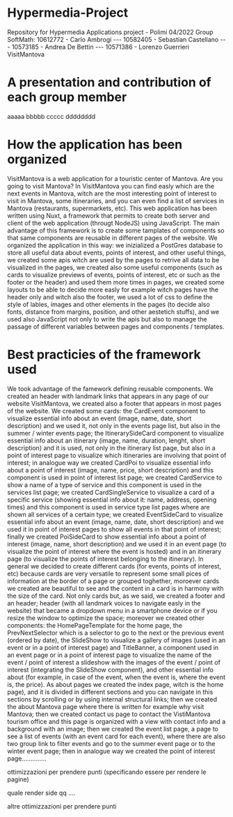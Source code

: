 # Hypermedia-Project

 Repository for Hypermedia Applications project - Polimi 04/2022
 Group SoftMath: 10612772 - Carlo Ambrogi --- 10582405 - Sebastian Castellano --- 10573185 - Andrea De Bettin --- 10571386 - Lorenzo Guerrieri
 VisitMantova

# A presentation and contribution of each group member

aaaaa bbbbb ccccc dddddddd

# How the application has been organized

VisitMantova is a web application for a touristic center of Mantova. Are you going to visit Mantova? In VisitMantova you can find easly which are the next events in Mantova, witch are the most interesting point of interest to visit in Mantova, some itineraries, and you can even find a list of services in Mantova (restaurants, supermarkets, etc).
This web application has been written using Nuxt, a framework that permits to create both server and client of the web application (througt NodeJS) using JavaScript. The main advantage of this framework is to create some tamplates of components so that same components are reusable in different pages of the website.
We organized the application in this way: we inizialized a PostGres database to store all useful data about events, points of interest, and other useful things, we created some apis witch are used by the pages to retrive all data to be visualized in the pages, we created also some useful components (such as cards to visualize previews of events, points of interest, etc or such as the footer or the header) and used them more times in pages, we created some layouts to be able to decide more easly for example witch pages have the header only and witch also the footer, we used a lot of css to define the style of lables, images and other elements in the pages (to decide also fonts, distance from margins, position, and other aestetich stuffs), and we used also JavaScript not only to write the apis but also to manage the passage of different variables between pages and components / templates.

# Best practicies of the framework used

We took advantage of the famework defining reusable components. We created an header with landmark links that appears in any page of our website VisitMantova, we created also a footer that appears in most pages of the website.
We created some cards: the CardEvent component to visualize essential info about an event (image, name, date, short description) and we used it, not only in the events page list, but also in the summer / winter events page; the ItinerarySideCard component to visualize essential info about an itinerary (image, name, duration, lenght, short description) and it is used, not only in the itinerary list page, but also in a point of interest page to visualize which itineraries are involving that point of interest; in analogue way we created CardPoi to visualize essential info about a point of interest (image, name, price, short description) and this component is used in point of interest list page; we created CardService to show a name of a type of service and this component is used in the services list page; we created CardSingleService to visualize a card of a specific service (showing essential info about it: name, address, opening times) and this component is used in service type list pages where are shown all services of a certain type; we created EventSideCard to visualize essential info about an event (image, name, date, short description) and we used it in point of interest pages to show all events in that point of interest; finally we created PoiSideCard to show essential info about a point of interest (image, name, short description) and we used it in an event page (to visualize the point of interest where the event is hosted) and in an itinerary page (to visualize the points of interest belonging to the itinerary).
In general we decided to create different cards (for events, points of interest, etc) because cards are very versatile to represent some small pices of information at the border of a page or grouped toghether, moroever cards we created are beautiful to see and the content in a card is in harmony with the size of the card.
Not only cards but, as we said, we created a footer and an header; header (with all landmark voices to navigate easly in the website) that became a dropdown menu in a smartphone device or if you resize the window to optimize the space; moreover we created other components: the HomePageTemplate for the home page, the PrevNextSelector which is a selector to go to the next or the previous event (ordered by date), the SlideShow to visualize a gallery of images (used in an event or in a point of interest page) and TitleBanner, a component used in an event page or in a point of interest page to visualize the name of the event / point of interest a slideshow with the images of the event / point of interest (integrating the SlideShow component), and other essential info about (for example, in case of the event, when the event is, where the event is, the price).
As about pages we created the index page, witch is the home page), and it is divided in different sections and you can navigate in this sections by scrolling or by using internal structural links; then we created the about Mantova page where there is written for example why visit Mantova; then we created contact us page to contact the VistiMantova tourism office and this page is organized with a view with contact info and a background with an image; then we created the event list page, a page to see a list of events (with an event card for each event), where there are also two group link to filter events and go to the summer event page or to the winter event page; then in analogue way we created the point of interest page..............

ottimizzazioni per prendere punti (specificando essere per rendere le pagine)

quale render side qq ....

altre ottimizzazioni per prendere punti
